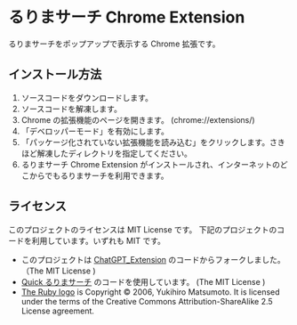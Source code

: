 # るりまサーチ Chrome Extension

るりまサーチをポップアップで表示する Chrome 拡張です。

## インストール方法

1. ソースコードをダウンロードします。
2. ソースコードを解凍します。
3. Chrome の拡張機能のページを開きます。 (chrome://extensions/)
4. 「デベロッパーモード」を有効にします。
5. 「パッケージ化されていない拡張機能を読み込む」をクリックします。さきほど解凍したディレクトリを指定してください。
6. るりまサーチ Chrome Extension がインストールされ、インターネットのどこからでもるりまサーチを利用できます。

## ライセンス

このプロジェクトのライセンスは MIT License です。
下記のプロジェクトのコードを利用しています。いずれも MIT です。

- このプロジェクトは [ChatGPT_Extension](https://github.com/kazuki-sf/ChatGPT_Extension) のコードからフォークしました。（The MIT License )
- [Quick るりまサーチ](https://github.com/myokoym/quick_rurema_search) のコードを使用しています。 (The MIT License )
- [The Ruby logo](https://www.ruby-lang.org/en/about/logo/) is Copyright © 2006, Yukihiro Matsumoto. It is licensed under the terms of the Creative Commons Attribution-ShareAlike 2.5 License agreement.
